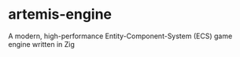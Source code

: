 # artemis-engine
A modern, high-performance Entity-Component-System (ECS) game engine written in Zig
